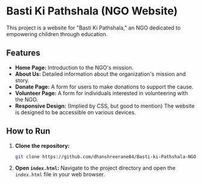 # Basti Ki Pathshala (NGO Website)

This project is a website for "Basti Ki Pathshala," an NGO dedicated to empowering children through education.

## Features

*   **Home Page:** Introduction to the NGO's mission.
*   **About Us:** Detailed information about the organization's mission and story.
*   **Donate Page:** A form for users to make donations to support the cause.
*   **Volunteer Page:** A form for individuals interested in volunteering with the NGO.
*   **Responsive Design:** (Implied by CSS, but good to mention) The website is designed to be accessible on various devices.

## How to Run

1.  **Clone the repository:**
    ```bash
    git clone https://github.com/dhanshreerane04/Basti-ki-Pathshala-NGO-Website-.git
    ```
2.  **Open `index.html`:** Navigate to the project directory and open the `index.html` file in your web browser.

